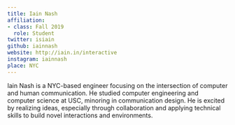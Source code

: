 ```yaml
---
title: Iain Nash
affiliation:
- class: Fall 2019
  role: Student
twitter: isiain
github: iainnash
website: http://iain.in/interactive
instagram: iainnash
place: NYC
---
```

Iain Nash is a NYC-based engineer focusing on the intersection of computer and human communication. He studied computer engineering and computer science at USC, minoring in communication design. He is excited by realizing ideas, especially through collaboration and applying technical skills to build novel interactions and environments.
